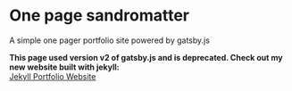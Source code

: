 # One page sandromatter
A simple one pager portfolio site powered by gatsby.js

**This page used version v2 of gatsby.js and is deprecated. Check out my new website built with jekyll:**  
[Jekyll Portfolio Website](https://github.com/sandromatter/jekyll-portfolio-sandromatter)
